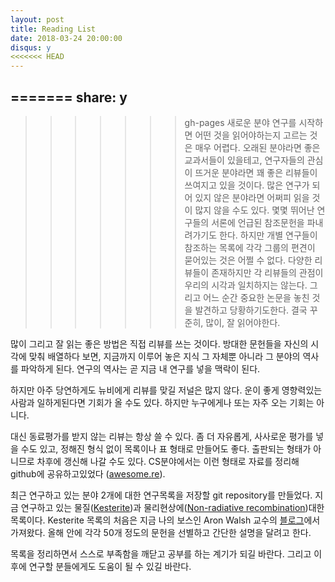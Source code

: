 ```yaml
---
layout: post
title: Reading List
date: 2018-03-24 20:00:00
disqus: y
<<<<<<< HEAD
---
```



=======
share: y
---
>>>>>>> gh-pages
새로운 분야 연구를 시작하면 어떤 것을 읽어야하는지 고르는 것은 매우 어렵다. 오래된 분야라면 좋은 교과서들이 있을테고, 연구자들의 관심이 뜨거운 분야라면 꽤 좋은 리뷰들이 쓰여지고 있을 것이다. 많은 연구가 되어 있지 않은 분야라면 어쩌피 읽을 것이 많지 않을 수도 있다. 몇몇 뛰어난 연구들의 서론에 언급된 참조문헌을 파내려가기도 한다. 하지만 개별 연구들이 참조하는 목록에 각각 그룹의 편견이 묻어있는 것은 어쩔 수 없다. 다양한 리뷰들이 존재하지만 각 리뷰들의 관점이 우리의 시각과 일치하지는 않는다. 그리고 어느 순간 중요한 논문을 놓친 것을 발견하고 당황하기도한다. 결국 꾸준히, 많이, 잘 읽어야한다.

많이 그리고 잘 읽는 좋은 방법은 직접 리뷰를 쓰는 것이다. 방대한 문헌들을 자신의 시각에 맞춰 배열하다 보면, 지금까지 이루어 놓은 지식 그 자체뿐 아니라 그 분야의 역사를 파악하게 된다. 연구의 역사는 곧 지금 내 연구를 넣을 맥락이 된다. 

하지만 아주 당연하게도 뉴비에게 리뷰를 맞길 저널은 많지 않다. 운이 좋게 영향력있는 사람과 일하게된다면 기회가 올 수도 있다. 하지만 누구에게나 또는 자주 오는 기회는 아니다. 

대신 동료평가를 받지 않는 리뷰는 항상 쓸 수 있다. 좀 더 자유롭게, 사사로운 평가를 넣을 수도 있고, 정해진 형식 없이 목록이나 표 형태로 만들어도 좋다. 출판되는 형태가 아니므로 차후에 갱신해 나갈 수도 있다. CS분야에서는 이런 형태로 자료를 정리해 github에 공유하고있었다 ([awesome.re](awesome.re)). 

최근 연구하고 있는 분야 2개에 대한 연구목록을 저장할 git repository를 만들었다. 지금 연구하고 있는 물질([Kesterite]( https://github.com/frssp/awesome-kesterite-papers ))과 물리현상에([Non-radiative recombination]( https://github.com/frssp/awesome-nonradiative-recombination-papers ))대한 목록이다. Kesterite 목록의 처음은 지금 나의 보스인 Aron Walsh 교수의 [블로그]( https://thelostelectron.wordpress.com/2015/05/28/beginners-guide-to-kesterite-czts-solar-cells/)에서 가져왔다. 올해 안에 각각 50개 정도의 문헌을 선별하고 간단한 설명을 달려고 한다.

목록을 정리하면서 스스로 부족함을 깨닫고 공부를 하는 계기가 되길 바란다. 그리고 이 후에 연구할 분들에게도 도움이 될 수 있길 바란다.

